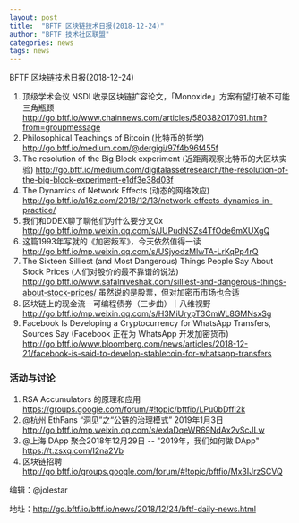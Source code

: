 ```yaml
---
layout: post
title:  "BFTF 区块链技术日报(2018-12-24)"
author: "BFTF 技术社区联盟"
categories: news
tags: news
---
```


BFTF 区块链技术日报(2018-12-24)

1. 顶级学术会议 NSDI 收录区块链扩容论文，「Monoxide」方案有望打破不可能三角瓶颈 <http://go.bftf.io/www.chainnews.com/articles/580382017091.htm?from=groupmessage>
2. Philosophical Teachings of Bitcoin (比特币的哲学) <http://go.bftf.io/medium.com/@dergigi/97f4b96f455f>
3. The resolution of the Big Block experiment (近距离观察比特币的大区块实验) <http://go.bftf.io/medium.com/digitalassetresearch/the-resolution-of-the-big-block-experiment-e1df3e38d03f>
4. The Dynamics of Network Effects (动态的网络效应) <http://go.bftf.io/a16z.com/2018/12/13/network-effects-dynamics-in-practice/>
5. 我们和DDEX聊了聊他们为什么要分叉0x <http://go.bftf.io/mp.weixin.qq.com/s/JUPudNSZs4TfOde6mXUXgQ>
6. 这篇1993年写就的《加密叛军》，今天依然值得一读 <http://go.bftf.io/mp.weixin.qq.com/s/USjyodzMlwTA-LrKqPp4rQ>
7. The Sixteen Silliest (and Most Dangerous) Things People Say About Stock Prices (人们对股价的最不靠谱的说法) <http://go.bftf.io/www.safalniveshak.com/silliest-and-dangerous-things-about-stock-prices/> 虽然说的是股票，但对加密币市场也合适
8. 区块链上的现金流－可编程债券（三步曲）｜八维视野 <http://go.bftf.io/mp.weixin.qq.com/s/H3MiUrypT3CmWL8GMNsxSg>
9. Facebook Is Developing a Cryptocurrency for WhatsApp Transfers, Sources Say (Facebook 正在为 WhatsApp 开发加密货币) <http://go.bftf.io/www.bloomberg.com/news/articles/2018-12-21/facebook-is-said-to-develop-stablecoin-for-whatsapp-transfers>

### 活动与讨论

1. RSA Accumulators 的原理和应用 <https://groups.google.com/forum/#!topic/bftfio/LPu0bDffI2k>
2. @杭州 EthFans “洞见”之“公链的治理模式” 2019年1月3日 <http://go.bftf.io/mp.weixin.qq.com/s/exlaDqeWR69NdAx2vScJLw>
3. @上海 DApp 聚会2018年12月29日 -- "2019年，我们如何做 DApp"  <https://t.zsxq.com/I2na2Vb>
4. 区块链招聘 <http://go.bftf.io/groups.google.com/forum/#!topic/bftfio/Mx3IJrzSCVQ>


编辑：@jolestar

地址：http://go.bftf.io/bftf.io/news/2018/12/24/bftf-daily-news.html
